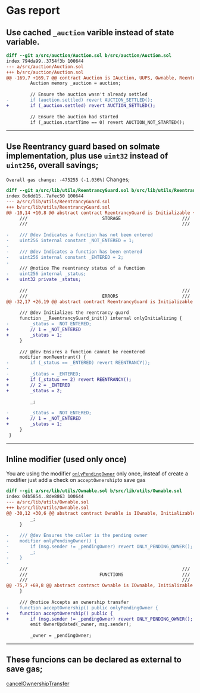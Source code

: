 # Gas report


## Use cached `_auction` varible instead of state variable.

```diff
diff --git a/src/auction/Auction.sol b/src/auction/Auction.sol
index 794da99..3754f3b 100644
--- a/src/auction/Auction.sol
+++ b/src/auction/Auction.sol
@@ -169,7 +169,7 @@ contract Auction is IAuction, UUPS, Ownable, ReentrancyGuard, Pausable, AuctionS
         Auction memory _auction = auction;
 
         // Ensure the auction wasn't already settled
-        if (auction.settled) revert AUCTION_SETTLED();
+        if (_auction.settled) revert AUCTION_SETTLED();
 
         // Ensure the auction had started
         if (_auction.startTime == 0) revert AUCTION_NOT_STARTED();
```

---

## Use Reentrancy guard based on solmate implementation, plus use `uint32` instead of `uint256`, overall savings;
`Overall gas change: -475255 (-1.036%)`
Changes;
```diff
diff --git a/src/lib/utils/ReentrancyGuard.sol b/src/lib/utils/ReentrancyGuard.sol
index 8c6dd15..7afec50 100644
--- a/src/lib/utils/ReentrancyGuard.sol
+++ b/src/lib/utils/ReentrancyGuard.sol
@@ -10,14 +10,8 @@ abstract contract ReentrancyGuard is Initializable {
     ///                            STORAGE                       ///
     ///                                                          ///
 
-    /// @dev Indicates a function has not been entered
-    uint256 internal constant _NOT_ENTERED = 1;
-
-    /// @dev Indicates a function has been entered
-    uint256 internal constant _ENTERED = 2;
-
     /// @notice The reentrancy status of a function
-    uint256 internal _status;
+    uint32 private _status;
 
     ///                                                          ///
     ///                            ERRORS                        ///
@@ -32,17 +26,19 @@ abstract contract ReentrancyGuard is Initializable {
 
     /// @dev Initializes the reentrancy guard
     function __ReentrancyGuard_init() internal onlyInitializing {
-        _status = _NOT_ENTERED;
+        // 1 = _NOT_ENTERED
+        _status = 1;
     }
 
     /// @dev Ensures a function cannot be reentered
     modifier nonReentrant() {
-        if (_status == _ENTERED) revert REENTRANCY();
-
-        _status = _ENTERED;
+        if (_status == 2) revert REENTRANCY();
+        // 2 = _ENTERED
+        _status = 2;
 
         _;
 
-        _status = _NOT_ENTERED;
+        // 1 = _NOT_ENTERED
+        _status = 1;
     }
 }
```

---

## Inline modifier (used only once)

You are using the modifier [`onlyPendingOwner`](https://github.com/code-423n4/2022-09-nouns-builder/blob/7e9fddbbacdd7d7812e912a369cfd862ee67dc03/src/lib/utils/Ownable.sol#L34) only once, insteaf of create a modifier just add a check on `acceptOwnership`to save gas
```diff
diff --git a/src/lib/utils/Ownable.sol b/src/lib/utils/Ownable.sol
index 04b5854..8de8863 100644
--- a/src/lib/utils/Ownable.sol
+++ b/src/lib/utils/Ownable.sol
@@ -30,12 +30,6 @@ abstract contract Ownable is IOwnable, Initializable {
         _;
     }
 
-    /// @dev Ensures the caller is the pending owner
-    modifier onlyPendingOwner() {
-        if (msg.sender != _pendingOwner) revert ONLY_PENDING_OWNER();
-        _;
-    }
-
     ///                                                          ///
     ///                           FUNCTIONS                      ///
     ///                                                          ///
@@ -75,7 +69,8 @@ abstract contract Ownable is IOwnable, Initializable {
     }
 
     /// @notice Accepts an ownership transfer
-    function acceptOwnership() public onlyPendingOwner {
+    function acceptOwnership() public {
+        if (msg.sender != _pendingOwner) revert ONLY_PENDING_OWNER();
         emit OwnerUpdated(_owner, msg.sender);
 
         _owner = _pendingOwner;
```

---

## These funcions can be declared as external to save gas;
[cancelOwnershipTransfer](https://github.com/code-423n4/2022-09-nouns-builder/blob/7e9fddbbacdd7d7812e912a369cfd862ee67dc03/src/lib/utils/Ownable.sol#L87)